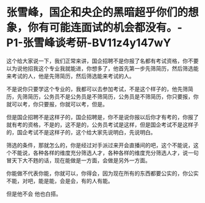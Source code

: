 # 张雪峰，国企和央企的黑暗超乎你们的想象，你有可能连面试的机会都没有。-P1-张雪峰谈考研-BV11z4y147wY

这个给大家说一下，我们正常来讲，国企招聘不是你报了名都有考试资格，你不要以为说他招我这个专业我就能进，你想多了，他首先第一步先筛简历，然后筛选能来考试的人，他是先筛简历，然后筛选能来考试的人。

不是说你只要学这个专业的，我都可以去参加考试，不是这个样子的，他先筛简历，先筛简历，公务员不是公务员是不筛简历，公务员是不筛简历，你只要报，你就可以考，你只要报，你就可以考，但是。

但是国企招聘不是这样子的，国企招聘是，你不是说你报以后你才有考的，你报了就有考的资格，不是的，这不是的，公务员考试是这样，但是国企考试不是这样子的，国企考试不是这样子的，这个给大家先说明白，先说明白。

筛选的条件，那就怎么的，你是经过对手派过来开会直播间的吧，这个不能说，这个不能说，各种各样的维度充分筛选人才，各种各样的维度充分筛选人才，说一句冒天下大不韪的话，现在能做是一方面，会做是另外一方面。

你能做不代表你能，你就可以，你得会，因为现在所有的东西都要公实的，你公实不能，对吧，能是能，会是会，有的人有能。

但是他不会 他也白搭。